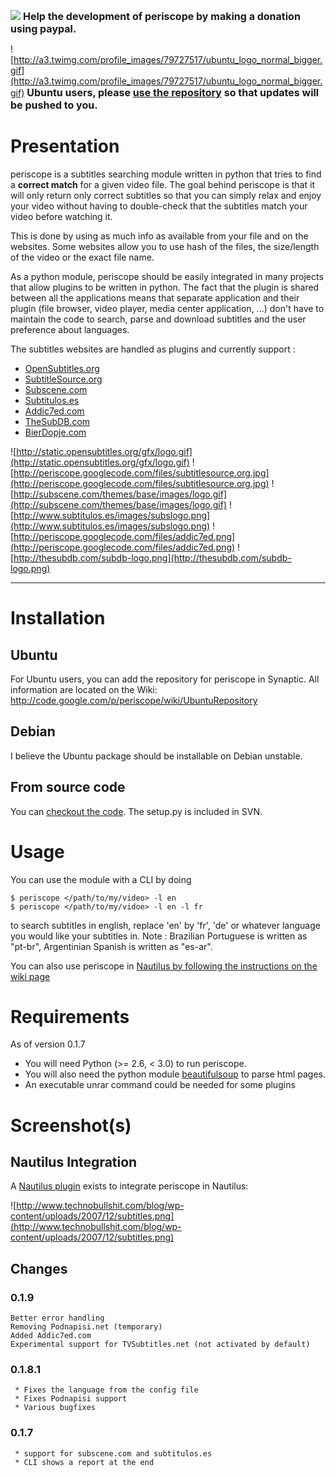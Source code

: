 [![](https://www.paypalobjects.com/WEBSCR-640-20110429-1/en_US/i/btn/btn_donate_SM.gif)](https://www.paypal.com/cgi-bin/webscr?cmd=_donations&business=FJCSLVSUG75DJ&lc=BE&item_name=Periscope%20Development&item_number=periscope%2ddev&currency_code=EUR&bn=PP%2dDonationsBF%3abtn_donate_SM%2egif%3aNonHosted)
<font size='3'><b>Help the development of periscope by making a donation using paypal.</b></font>

![http://a3.twimg.com/profile_images/79727517/ubuntu_logo_normal_bigger.gif](http://a3.twimg.com/profile_images/79727517/ubuntu_logo_normal_bigger.gif)
<font size='3'><b>Ubuntu users, please <a href='http://code.google.com/p/periscope/wiki/UbuntuRepository'>use the repository</a> so that updates will be pushed to you.</b></font>

# Presentation #
periscope is a subtitles searching module written in python that tries to find a **correct match** for a given video file. The goal behind periscope is that it will only return only correct subtitles so that you can simply relax and enjoy your video without having to double-check that the subtitles match your video before watching it.

This is done by using as much info as available from your file and on the websites. Some websites allow you to use hash of the files, the size/length of the video or the exact file name.

As a python module, periscope should be easily integrated in many projects that allow plugins to be written in python. The fact that the plugin is shared between all the applications means that separate application and their plugin (file browser, video player, media center application, ...) don't have to maintain the code to search, parse and download subtitles and the user preference about languages.

The subtitles websites are handled as plugins and currently support :
  * [OpenSubtitles.org](http://www.opensubtitles.org/en)
  * [SubtitleSource.org](http://www.subtitlesource.org/)
  * [Subscene.com](http://subscene.com)
  * [Subtitulos.es](http://www.subtitulos.es)
  * [Addic7ed.com](http://www.addic7ed.com)
  * [TheSubDB.com](http://thesubdb.com)
  * [BierDopje.com](http://bierdopje.com)

![http://static.opensubtitles.org/gfx/logo.gif](http://static.opensubtitles.org/gfx/logo.gif)
![http://periscope.googlecode.com/files/subtitlesource.org.jpg](http://periscope.googlecode.com/files/subtitlesource.org.jpg)
![http://subscene.com/themes/base/images/logo.gif](http://subscene.com/themes/base/images/logo.gif)
![http://www.subtitulos.es/images/subslogo.png](http://www.subtitulos.es/images/subslogo.png)
![http://periscope.googlecode.com/files/addic7ed.png](http://periscope.googlecode.com/files/addic7ed.png)
![http://thesubdb.com/subdb-logo.png](http://thesubdb.com/subdb-logo.png)

---

# Installation #
## Ubuntu ##
For Ubuntu users, you can add the repository for periscope in Synaptic.
All information are located on the Wiki:
http://code.google.com/p/periscope/wiki/UbuntuRepository

## Debian ##
I believe the Ubuntu package should be installable on Debian unstable.

## From source code ##
You can [checkout the code](http://code.google.com/p/periscope/source/checkout). The setup.py is included in SVN.

# Usage #
You can use the module with a CLI by doing

```
$ periscope </path/to/my/video> -l en
$ periscope </path/to/my/vidoe> -l en -l fr
```
to search subtitles in english, replace 'en' by 'fr', 'de' or whatever language you would like your subtitles in.
Note : Brazilian Portuguese is written as "pt-br", Argentinian Spanish is written as "es-ar".

You can also use periscope in [Nautilus by following the instructions on the wiki page](http://code.google.com/p/periscope/wiki/NautilusSupport)

# Requirements #
As of version 0.1.7
  * You will need Python (>= 2.6, < 3.0) to run periscope.
  * You will also need the python module [beautifulsoup](http://www.crummy.com/software/BeautifulSoup/) to parse html pages.
  * An executable unrar command could be needed for some plugins

# Screenshot(s) #

## Nautilus Integration ##
A [Nautilus plugin](http://code.google.com/p/periscope/wiki/NautilusSupport) exists to integrate periscope in Nautilus:

![http://www.technobullshit.com/blog/wp-content/uploads/2007/12/subtitles.png](http://www.technobullshit.com/blog/wp-content/uploads/2007/12/subtitles.png)



## Changes ##

### 0.1.9 ###
```
Better error handling
Removing Podnapisi.net (temporary)
Added Addic7ed.com
Experimental support for TVSubtitles.net (not activated by default)
```

### 0.1.8.1 ###
```
 * Fixes the language from the config file
 * Fixes Podnapisi support
 * Various bugfixes
```

### 0.1.7 ###
```
 * support for subscene.com and subtitulos.es
 * CLI shows a report at the end
```